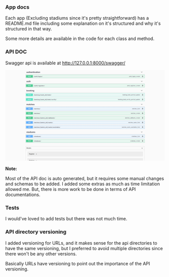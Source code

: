 ### App docs

Each app (Excluding stadiums since it's pretty straightforward) has a README.md file including some explanation on it's
structured and why it's structured in that way.

Some more details are available in the code for each class and method.

### API DOC

Swagger api is available at http://127.0.0.1:8000/swagger/

<p align="center">
	<img alt="swagger" src="https://github.com/Navid2zp/django-challenge/raw/main/swagger.jpg" />
</p>


**Note:**

Most of the API doc is auto generated, but it requires some manual changes and schemas to be added. I added some extras
as much as time limitation allowed me. But, there is more work to be done in terms of API documentations.

### Tests

I would've loved to add tests but there was not much time.

### API directory versioning

I added versioning for URLs, and it makes sense for the api directories to have the same versioning, but I preferred to
avoid multiple directories since there won't be any other versions. 

Basically URLs have versioning to point out the importance of the API versioning.

